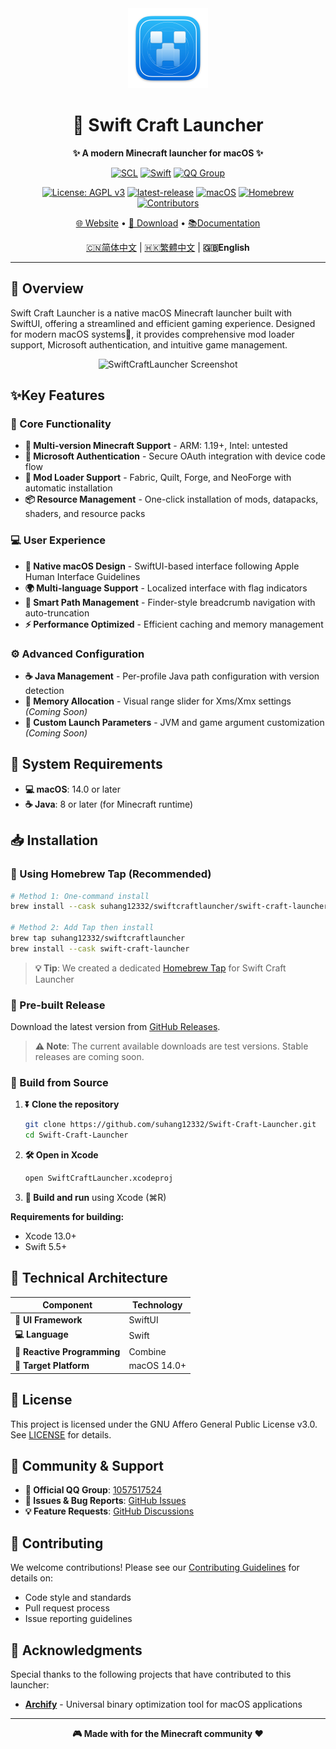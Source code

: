 <div align="center">
  <img src="../SwiftCraftLauncher/Assets.xcassets/AppIcon.appiconset/mac512pt2x.png" alt="SwiftCraftLauncher" width="128" height="128">
  
  # 🚀 Swift Craft Launcher
  
  **✨ A modern Minecraft launcher for macOS ✨**
  
  [![SCL](https://img.shields.io/badge/SCL-Swift%20Craft%20Launcher-orange.svg)](https://github.com/suhang12332/Swift-Craft-Launcher)
  [![Swift](https://img.shields.io/badge/Swift-5.5+-red.svg)](https://swift.org/)
  [![QQ Group](https://img.shields.io/badge/QQ%20Group-1057517524-blue.svg)](https://qm.qq.com/cgi-bin/qm/qr?k=1057517524)
  
  [![License: AGPL v3](https://img.shields.io/badge/License-AGPL%20v3-blue.svg)](https://www.gnu.org/licenses/agpl-3.0)
  [![latest-release](https://img.shields.io/github/v/release/suhang12332/Swift-Craft-Launcher?label=latest-release)](https://github.com/suhang12332/Swift-Craft-Launcher/releases/latest)
  [![macOS](https://img.shields.io/badge/macOS-14.0+-blue.svg)](https://developer.apple.com/macos/)
  [![Homebrew](https://img.shields.io/badge/Homebrew-available-green.svg)](https://formulae.brew.sh/cask/swiftcraft-launcher)
  [![Contributors](https://img.shields.io/github/contributors/suhang12332/Swift-Craft-Launcher?color=ee8449&style=flat-square)](https://github.com/suhang12332/Swift-Craft-Launcher/graphs/contributors)
  
  [🌐 Website](https://suhang12332.github.io/swift-craft-launcher-web.github.io/) • [💾 Download](https://github.com/suhang12332/Swift-Craft-Launcher/releases/latest) • [📚Documentation](https://github.com/suhang12332/Swift-Craft-Launcher/wiki)
  
  [🇨🇳简体中文](../README.md) | [🇭🇰繁體中文](README_zh-TW.md) | **🇬🇧English**
</div>

---

## 🎯 Overview

Swift Craft Launcher is a native macOS Minecraft launcher built with SwiftUI, offering a streamlined and efficient gaming experience. Designed for modern macOS systems🍎, it provides comprehensive mod loader support, Microsoft authentication, and intuitive game management.

<div align="center">
  <img src="https://s2.loli.net/2025/08/12/pTPxSJh1bCzmGKo.png" alt="SwiftCraftLauncher Screenshot" width="800">
</div>

## ✨Key Features

### 🧩 Core Functionality
- **🔄 Multi-version Minecraft Support** - ARM: 1.19+, Intel: untested
- **🔐 Microsoft Authentication** - Secure OAuth integration with device code flow
- **🧰 Mod Loader Support** - Fabric, Quilt, Forge, and NeoForge with automatic installation
- **📦 Resource Management** - One-click installation of mods, datapacks, shaders, and resource packs

### 💻 User Experience
- **🎨 Native macOS Design** - SwiftUI-based interface following Apple Human Interface Guidelines
- **🌍 Multi-language Support** - Localized interface with flag indicators
- **📂 Smart Path Management** - Finder-style breadcrumb navigation with auto-truncation
- **⚡️ Performance Optimized** - Efficient caching and memory management

### ⚙️ Advanced Configuration
- **☕️ Java Management** - Per-profile Java path configuration with version detection
- **🧠 Memory Allocation** - Visual range slider for Xms/Xmx settings *(Coming Soon)*
- **🔧 Custom Launch Parameters** - JVM and game argument customization *(Coming Soon)*

## 🧾 System Requirements

- **💻 macOS**: 14.0 or later
- **☕️ Java**: 8 or later (for Minecraft runtime)

## 📥 Installation

### 🍺 Using Homebrew Tap (Recommended)
```bash
# Method 1: One-command install
brew install --cask suhang12332/swiftcraftlauncher/swift-craft-launcher

# Method 2: Add Tap then install
brew tap suhang12332/swiftcraftlauncher
brew install --cask swift-craft-launcher
```

> **💡 Tip**: We created a dedicated [Homebrew Tap](https://github.com/suhang12332/homebrew-swiftcraftlauncher) for Swift Craft Launcher

### 💾 Pre-built Release
Download the latest version from [GitHub Releases](https://github.com/suhang12332/Swift-Craft-Launcher/releases/latest).

> **⚠️ Note**: The current available downloads are test versions. Stable releases are coming soon.

### 🔨 Build from Source
1. **⏬ Clone the repository**
   ```bash
   git clone https://github.com/suhang12332/Swift-Craft-Launcher.git
   cd Swift-Craft-Launcher
   ```

2. **🛠️ Open in Xcode**
   ```bash
   open SwiftCraftLauncher.xcodeproj
   ```

3. **🚀 Build and run** using Xcode (⌘R)

**Requirements for building:**
- Xcode 13.0+
- Swift 5.5+

## 🧪 Technical Architecture

| Component | Technology |
|-----------|------------|
| **🎨 UI Framework** | SwiftUI |
| **💻 Language** | Swift |
| **🔄 Reactive Programming** | Combine |
| **📱 Target Platform** | macOS 14.0+ |

## 📜 License

This project is licensed under the GNU Affero General Public License v3.0. See [LICENSE](../LICENSE) for details.

## 🤝 Community & Support

- **👥 Official QQ Group**: [1057517524](https://qm.qq.com/cgi-bin/qm/qr?k=1057517524)
- **🐛 Issues & Bug Reports**: [GitHub Issues](https://github.com/suhang12332/Swift-Craft-Launcher/issues)
- **💡 Feature Requests**: [GitHub Discussions](https://github.com/suhang12332/Swift-Craft-Launcher/discussions)

## 🌟 Contributing

We welcome contributions! Please see our [Contributing Guidelines](../CONTRIBUTING.md) for details on:
- Code style and standards
- Pull request process
- Issue reporting guidelines

## 🙏 Acknowledgments

Special thanks to the following projects that have contributed to this launcher:

- **[Archify](https://github.com/Oct4Pie/archify)** - Universal binary optimization tool for macOS applications

---

<div align="center">
  <strong>🎮 Made with for the Minecraft community ❤️</strong>
</div>
